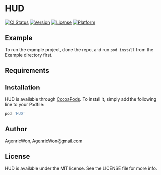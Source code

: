 # HUD

[![CI Status](https://img.shields.io/travis/AgenricWon/HUD.svg?style=flat)](https://travis-ci.org/AgenricWon/HUD)
[![Version](https://img.shields.io/cocoapods/v/HUD.svg?style=flat)](https://cocoapods.org/pods/HUD)
[![License](https://img.shields.io/cocoapods/l/HUD.svg?style=flat)](https://cocoapods.org/pods/HUD)
[![Platform](https://img.shields.io/cocoapods/p/HUD.svg?style=flat)](https://cocoapods.org/pods/HUD)

## Example

To run the example project, clone the repo, and run `pod install` from the Example directory first.

## Requirements

## Installation

HUD is available through [CocoaPods](https://cocoapods.org). To install
it, simply add the following line to your Podfile:

```ruby
pod 'HUD'
```

## Author

AgenricWon, AgenricWon@gmail.com

## License

HUD is available under the MIT license. See the LICENSE file for more info.
